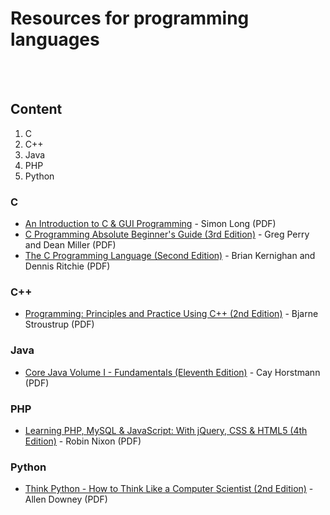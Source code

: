 # Resources for programming languages
<br><br>

<!-- If you are adding resources for a new language, also add it to the content section -->
<!-- Please keep the alphabetical order -->

## Content
1.  C
2.  C++
3.  Java
4.  PHP
5.  Python

### C
- [An Introduction to C & GUI Programming](https://www.raspberrypi.org/magpi-issues/C_GUI_Programming.pdf) - Simon Long (PDF)
- [C Programming Absolute Beginner's Guide (3rd Edition)](https://usermanual.wiki/Pdf/CProgrammingAbsoluteBeginnersGuide3rdEditio.424140197.pdf) - Greg Perry and Dean Miller (PDF)
- [The C Programming Language (Second Edition)](http://cslabcms.nju.edu.cn/problem_solving/images/c/cc/The_C_Programming_Language_%282nd_Edition_Ritchie_Kernighan%29.pdf) - Brian Kernighan and Dennis Ritchie (PDF)

### C++
- [Programming: Principles and Practice Using C++ (2nd Edition)](https://dl.icdst.org/pdfs/files3/fef0590f02fa06bb42cba558fbc9e51c.pdf) - Bjarne Stroustrup (PDF)

### Java
- [Core Java Volume I - Fundamentals (Eleventh Edition)](https://github.com/deyou123/corejava/blob/master/Prentice.Hall.Core.Java.Volume.I.Fundamentals.11th.Edition.pdf) - Cay Horstmann (PDF)

### PHP
- [Learning PHP, MySQL & JavaScript: With jQuery, CSS & HTML5 (4th Edition)](https://doc.lagout.org/programmation/Learning%20PHP,%20MySQL%20%26%20JavaScript_%20with%20jQuery,%20CSS%20%26%20HTML5%20(4th%20ed.)%20%5BNixon%202014-12-14%5D.pdf) - Robin Nixon (PDF)

### Python
- [Think Python - How to Think Like a Computer Scientist (2nd Edition)](https://greenteapress.com/thinkpython2/thinkpython2.pdf) - Allen Downey (PDF)